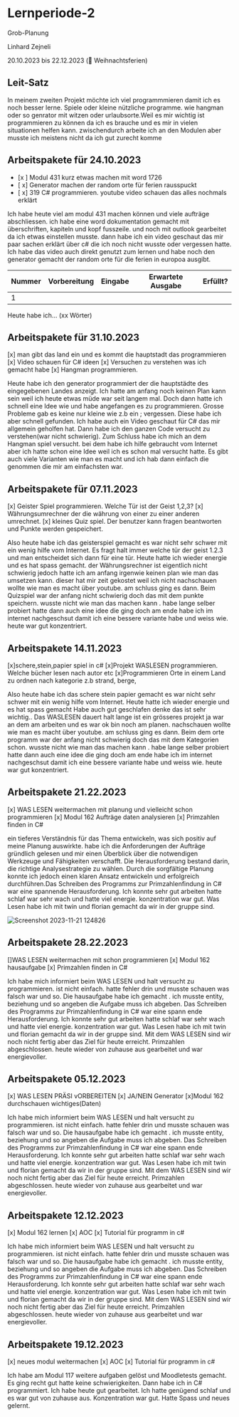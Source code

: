 # Lernperiode-2

Grob-Planung

Linhard Zejneli

20.10.2023 bis 22.12.2023 (🎄 Weihnachtsferien)

## Leit-Satz

In meinem zweiten Projekt möchte ich viel programmmieren damit ich es noch besser lerne. Spiele oder kleine nützliche programme. wie hangman oder so genrator mit witzen oder urlaubsorte.Weil es mir wichtig ist programmieren zu können da ich es brauche und es mir in vielen situationen helfen kann. zwischendurch arbeite ich an den Modulen aber musste ich meistens nicht da ich gut zurecht komme

## Arbeitspakete für 24.10.2023

- [x ] Modul 431 kurz etwas machen mit word 1726
- [ x] Generator machen der random orte für ferien rausspuckt
- [ x] 319 C# programmieren. youtube video schauen das alles nochmals erklärt

Ich habe heute viel am modul 431 machen können und viele aufträge abschliessen. ich habe eine word dokumentation gemacht mit überschriften, kapiteln und kopf fusszeile. und noch mit outlook gearbeitet da ich etwas einstellen musste. dann habe ich ein video geschaut das mir paar sachen erklärt über c# die ich noch nicht wusste oder vergessen hatte. Ich habe das video auch direkt genutzt zum lernen und habe noch den generator gemacht der random orte für die ferien in europoa ausgibt.


| Nummer | Vorbereitung | Eingabe | Erwartete Ausgabe | Erfüllt? |
| --- | --- | --- | --- | --- |
| 1   |     |     |     |     |

Heute habe ich... (xx Wörter)

## Arbeitspakete für 31.10.2023

[x] man gibt das land ein und es kommt die hauptstadt das programmieren
[x] Video schauen für C# ideen
[x] Versuchen zu verstehen was ich gemacht habe
[x] Hangman programmieren.


Heute habe ich den generator programmiert der die hauptstädte des eingegebenen Landes anzeigt. Ich hatte am anfang noch keinen Plan kann sein weil ich heute etwas müde war seit langem mal. Doch dann hatte ich schnell eine Idee wie und habe angefangen es zu programmieren. Grosse Probleme gab es keine nur kleine wie z.b ein ; vergessen. Diese habe ich aber schnell gefunden. Ich habe auch ein Video geschaut für C# das mir allgemein geholfen hat. Dann habe ich den ganzen Code versucht zu verstehen(war nicht schwierig). Zum Schluss habe ich mich an dem Hangman spiel versucht. bei dem habe ich hilfe gebraucht vom Internet aber ich hatte schon eine Idee weil ich es schon mal versucht hatte. Es gibt auch viele Varianten wie man es macht und ich hab dann einfach die genommen die mir am einfachsten war.




## Arbeitspakete für 07.11.2023

[x] Geister Spiel programmieren. Welche Tür ist der Geist 1,2,3?
[x] Währungsumrechner der die währung von einer zu einer anderen umrechnet.
[x] kleines Quiz spiel. Der benutzer kann fragen beantworten und Punkte werden gespeichert.



Also heute habe ich das geisterspiel gemacht es war nicht sehr schwer mit ein wenig hilfe vom Internet. Es fragt halt immer welche tür der geist 1.2.3 und man entscheidet sich dann für eine tür. Heute hatte ich wieder energie und es hat spass gemacht. der Währungsrechner ist eigentlich nicht schwierig jedoch hatte ich am anfang irgenwie keinen plan wie man das umsetzen kann. dieser hat mir zeit gekostet weil ich nicht nachschauen wollte wie man es macht über youtube. am schluss ging es dann. Beim Quizspiel war der anfang nicht schwierig doch das mit dem punkte speichern. wusste nicht wie man das machen kann . habe lange selber probiert hatte dann auch eine idee die ging doch am ende habe ich im internet nachgeschsut damit ich eine bessere variante habe und weiss wie. heute war gut konzentriert.





## Arbeitspakete 14.11.2023


[x]schere,stein,papier spiel in c#
[x]Projekt WASLESEN programmieren. Welche bücher lesen nach autor etc
[x]Programmieren Orte in einem Land zu ordnen nach kategorie z.b strand, berge, 


Also heute habe ich das schere stein papier gemacht es war nicht sehr schwer mit ein wenig hilfe vom Internet. Heute hatte ich wieder energie und es hat spass gemacht Habe auch gut geschlafen denke das ist sehr wichtig.. Das WASLESEN dauert halt lange ist ein grösseres projekt ja war an dem am arbeiten und es war ok bin noch am planen. nachschauen wollte wie man es macht über youtube. am schluss ging es dann. Beim dem orte  programm  war der anfang nicht schwierig doch das mit dem Kategorien schon. wusste nicht wie man das machen kann . habe lange selber probiert hatte dann auch eine idee die ging doch am ende habe ich im internet nachgeschsut damit ich eine bessere variante habe und weiss wie. heute war gut konzentriert.



## Arbeitspakete 21.22.2023

[x] WAS LESEN weitermachen mit planung und vielleicht schon programmieren
[x] Modul 162 Aufträge daten analysieren
[x] Primzahlen finden in C#


ein tieferes Verständnis für das Thema entwickeln, was sich positiv auf meine Planung auswirkte. habe ich die Anforderungen der Aufträge gründlich gelesen und mir einen Überblick über die notwendigen Werkzeuge und Fähigkeiten verschafft.
Die Herausforderung bestand darin, die richtige Analysestrategie zu wählen. Durch die sorgfältige Planung konnte ich jedoch einen klaren Ansatz entwickeln und erfolgreich durchführen.Das Schreiben des Programms zur Primzahlenfindung in C# war eine spannende Herausforderung. Ich konnte sehr gut arbeiten hatte schlaf war sehr wach und hatte viel energie. konzentration war gut. Was Lesen habe ich mit twin und florian gemacht da wir in der gruppe sind.


![Screenshot 2023-11-21 124826](https://github.com/TopG1Top/Lernperiode-2/assets/142886028/f9fda32d-bfae-4f5b-bcb4-a21414e8012b)


## Arbeitspakete 28.22.2023

[]WAS LESEN weitermachen mit  schon programmieren
[x] Modul 162 hausaufgabe
[x] Primzahlen finden in C#



Ich habe mich informiert beim WAS LESEN und halt versucht zu programmieren. ist nicht einfach. hatte fehler drin und musste schauen was falsch war und so. Die hausaufgabe habe ich gemacht . ich musste entity, beziehung und so angeben die Aufgabe muss ich abgeben. Das Schreiben des Programms zur Primzahlenfindung in C# war eine spann ende Herausforderung. Ich konnte sehr gut arbeiten hatte schlaf war sehr wach und hatte viel energie. konzentration war gut. Was Lesen habe ich mit twin und florian gemacht da wir in der gruppe sind. Mit dem WAS LESEN sind wir noch nicht fertig aber das Ziel für heute erreicht. Primzahlen abgeschlossen. heute wieder von zuhause aus gearbeitet und war energievoller.


## Arbeitspakete 05.12.2023

[x] WAS LESEN PRÄSI vORBEREITEN
[x] JA/NEIN Generator 
[x]Modul 162 durchschauen wichtiges(Daten)


Ich habe mich informiert beim WAS LESEN und halt versucht zu programmieren. ist nicht einfach. hatte fehler drin und musste schauen was falsch war und so. Die hausaufgabe habe ich gemacht . ich musste entity, beziehung und so angeben die Aufgabe muss ich abgeben. Das Schreiben des Programms zur Primzahlenfindung in C# war eine spann ende Herausforderung. Ich konnte sehr gut arbeiten hatte schlaf war sehr wach und hatte viel energie. konzentration war gut. Was Lesen habe ich mit twin und florian gemacht da wir in der gruppe sind. Mit dem WAS LESEN sind wir noch nicht fertig aber das Ziel für heute erreicht. Primzahlen abgeschlossen. heute wieder von zuhause aus gearbeitet und war energievoller.


## Arbeitspakete 12.12.2023

[x] Modul 162 lernen
[x] AOC
[x] Tutorial für programm in c#


Ich habe mich informiert beim WAS LESEN und halt versucht zu programmieren. ist nicht einfach. hatte fehler drin und musste schauen was falsch war und so. Die hausaufgabe habe ich gemacht . ich musste entity, beziehung und so angeben die Aufgabe muss ich abgeben. Das Schreiben des Programms zur Primzahlenfindung in C# war eine spann ende Herausforderung. Ich konnte sehr gut arbeiten hatte schlaf war sehr wach und hatte viel energie. konzentration war gut. Was Lesen habe ich mit twin und florian gemacht da wir in der gruppe sind. Mit dem WAS LESEN sind wir noch nicht fertig aber das Ziel für heute erreicht. Primzahlen abgeschlossen. heute wieder von zuhause aus gearbeitet und war energievoller.


## Arbeitspakete 19.12.2023

[x] neues modul weitermachen 
[x] AOC
[x] Tutorial für programm in c#


Ich habe am Modul 117 weitere aufgaben gelöst und Moodletests gemacht. Es ging recht gut hatte keine schwierigkeiten. Dann habe ich in C# programmiert. Ich habe heute gut gearbeitet. Ich hatte genügend schlaf und es war gut von zuhause aus. Konzentration war gut. Hatte Spass und neues gelernt.









